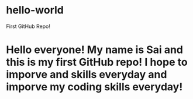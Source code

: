 # hello-world
First GitHub Repo!

<h1>Hello everyone! My name is Sai and this is my first GitHub repo! I hope to imporve and skills everyday and imporve my coding skills everyday!<h1>

